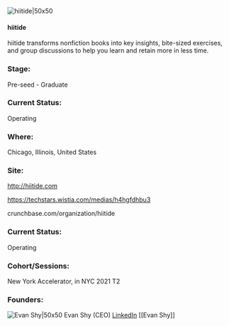 

![hiitide|50x50](https://apimg.techstars.com/connect/images/image_files/60ba1b6383c60c00076cac31/original/techstars_hiitide.png)

#### hiitide
hiitide transforms nonfiction books into key insights, bite-sized exercises, and group discussions to help you learn and retain more in less time.

### Stage: 
Pre-seed - Graduate 

### Current Status: 
Operating

### Where:
Chicago, Illinois, United States

### Site:
http://hiitide.com

https://techstars.wistia.com/medias/h4hgfdhbu3

crunchbase.com/organization/hiitide

### Current Status: 
Operating

### Cohort/Sessions: 
New York Accelerator, in NYC 2021 T2

### Founders: 

![Evan Shy|50x50](https://apimg.techstars.com/connect/images/image_files/602dbb2acdf28700073b40ec/original/Evan_Bio_Pic.jpg) Evan Shy (CEO) [LinkedIn](https://linkedin.com/in/evan-shy-73759814) [[Evan Shy]]


